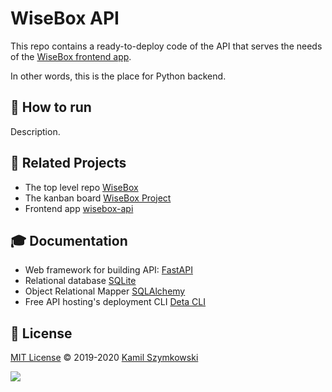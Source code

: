 
# WiseBox API
This repo contains a ready-to-deploy code of the API that serves the needs of the [WiseBox frontend app](https://github.com/SzymkowskiDev/wisebox-app).

In other words, this is the place for Python backend.

## 🚀 How to run
Description.

## 🔗 Related Projects
* The top level repo [WiseBox](https://github.com/SzymkowskiDev/WiseBox)
* The kanban board [WiseBox Project](https://github.com/users/SzymkowskiDev/projects/7/views/1)
* Frontend app [wisebox-api](https://github.com/SzymkowskiDev/wisebox-app)

## 🎓 Documentation
* Web framework for building API: [FastAPI](https://fastapi.tiangolo.com/)
* Relational database [SQLite](https://www.sqlite.org/index.html)
* Object Relational Mapper [SQLAlchemy](https://docs.sqlalchemy.org/en/14/orm/tutorial.html)
* Free API hosting's deployment CLI [Deta CLI](https://docs.deta.sh/docs/cli/commands)

## 📄 License
[MIT License](https://choosealicense.com/licenses/mit/) ©️ 2019-2020 [Kamil Szymkowski](https://github.com/SzymkowskiDev "Get in touch!")

[![](https://img.shields.io/badge/license-MIT-green?style=plastic)](https://choosealicense.com/licenses/mit/)





